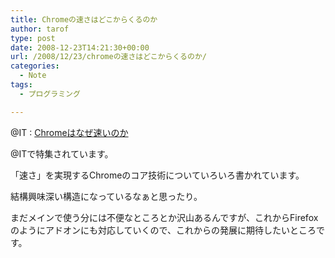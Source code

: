 ```yaml
---
title: Chromeの速さはどこからくるのか
author: tarof
type: post
date: 2008-12-23T14:21:30+00:00
url: /2008/12/23/chromeの速さはどこからくるのか/
categories:
  - Note
tags:
  - プログラミング

---
```

@IT : [Chromeはなぜ速いのか][1]

@ITで特集されています。
  
「速さ」を実現するChromeのコア技術についていろいろ書かれています。
  
結構興味深い構造になっているなぁと思ったり。

まだメインで使う分には不便なところとか沢山あるんですが、これからFirefoxのようにアドオンにも対応していくので、これからの発展に期待したいところです。

 [1]: http://www.atmarkit.co.jp/news/analysis/200812/22/chrome.html